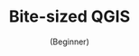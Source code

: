 ---
title: "Bite-sized QGIS"
subtitle: "(Beginner)"
link: /services/training/bite-sized-qgis/#bite-sized-qgis-beginner
---